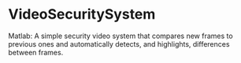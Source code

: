 # VideoSecuritySystem
Matlab:
A simple security video system that compares new frames to previous ones and automatically detects, and highlights, differences between frames.
